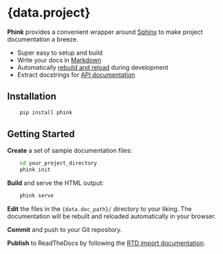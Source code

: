 # {data.project}

<!--
This `README.md` file was autogenerated by **Phink**.
You can replace it with a description of your project.

This file is saved to your root project directory and symlinked into the `{data.doc_path}/` directory.
-->

**Phink** provides a convenient wrapper around [Sphinx](http://www.sphinx-doc.org) to make project documentation a breeze.

* Super easy to setup and build
* Write your docs in [Markdown](https://recommonmark.readthedocs.io)
* Automatically [rebuild and reload](https://livereload.readthedocs.io) during development
* Extract docstrings for [API documentation](http://www.sphinx-doc.org/en/master/usage/extensions/napoleon.html)

## Installation
```sh
    pip install phink
```

## Getting Started

**Create** a set of sample documentation files:

```sh
    cd your_project_directory
    phink init
```

**Build** and serve the HTML output:

```sh
    phink serve
```

**Edit** the files in the `{data.doc_path}/` directory to your liking.
The documentation will be rebuilt and reloaded automatically in your browser.

**Commit** and push to your Git repository.

**Publish** to ReadTheDocs by following the [RTD import documentation](https://docs.readthedocs.io/en/stable/intro/import-guide.html).
